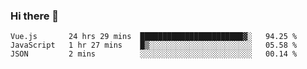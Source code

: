 ### Hi there 👋

<!--
**xin-code/Xin-code** is a ✨ _special_ ✨ repository because its `README.md` (this file) appears on your GitHub profile.

Here are some ideas to get you started:
<!--START_SECTION:waka-->
```text
Vue.js       24 hrs 29 mins  ███████████████████████▓░   94.25 % 
JavaScript   1 hr 27 mins    █▒░░░░░░░░░░░░░░░░░░░░░░░   05.58 % 
JSON         2 mins          ░░░░░░░░░░░░░░░░░░░░░░░░░   00.14 % 
```
<!--END_SECTION:waka-->
